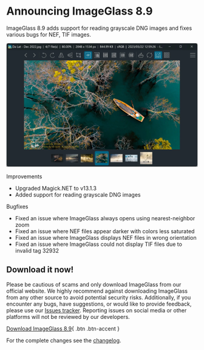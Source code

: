 # Announcing ImageGlass 8.9

ImageGlass 8.9 adds support for reading grayscale DNG images and fixes various bugs for NEF, TIF images.

![ImageGlass 8.9](https://raw.githubusercontent.com/ImageGlass/releases/main/screenshots/v8.8/8.8_1.webp)


Improvements
- Upgraded Magick.NET to v13.1.3
- Added support for reading grayscale DNG images
 

Bugfixes
- Fixed an issue where ImageGlass always opens using nearest-neighbor zoom
- Fixed an issue where NEF files appear darker with colors less saturated
- Fixed an issue where ImageGlass displays NEF files in wrong orientation
- Fixed an issue where ImageGlass could not display TIF files due to invalid tag 32932


## Download it now!
Please be cautious of scams and only download ImageGlass from our official website. We highly recommend against downloading ImageGlass from any other source to avoid potential security risks. Additionally, if you encounter any bugs, have suggestions, or would like to provide feedback, please use our [Issues tracker](https://github.com/d2phap/ImageGlass/issues). Reporting issues on social media or other platforms will not be reviewed by our developers.

[Download ImageGlass 8.9](https://imageglass.org/release/imageglass-8-9-6-9-42){ .btn .btn-accent }

For the complete changes see the [changelog](https://github.com/d2phap/ImageGlass/releases/tag/8.9.6.9).

